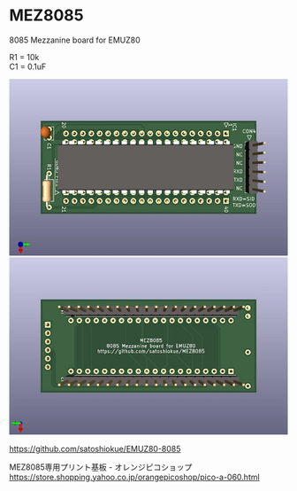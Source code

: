 # MEZ8085
8085 Mezzanine board for EMUZ80

R1 = 10k  
C1 = 0.1uF  

![MEZ8085 PCB TOP](https://github.com/satoshiokue/MEZ8085/blob/main/imgs/MEZ8085_top.jpg)
![MEZ8085 PCB BOTTOM](https://github.com/satoshiokue/MEZ8085/blob/main/imgs/MEZ8085_bottom.jpg)

https://github.com/satoshiokue/EMUZ80-8085

MEZ8085専用プリント基板 - オレンジピコショップ 
https://store.shopping.yahoo.co.jp/orangepicoshop/pico-a-060.html
